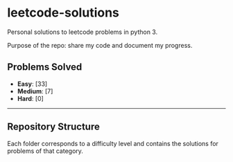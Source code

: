 # leetcode-solutions

Personal solutions to leetcode problems in python 3.

Purpose of the repo: share my code and document my progress.

## Problems Solved

- **Easy**: [33]  <!-- Placeholder for Easy problems count -->
- **Medium**: [7] <!-- Placeholder for Medium problems count -->
- **Hard**: [0]   <!-- Placeholder for Hard problems count -->

---

## Repository Structure

Each folder corresponds to a difficulty level and contains the solutions for problems of that category.


